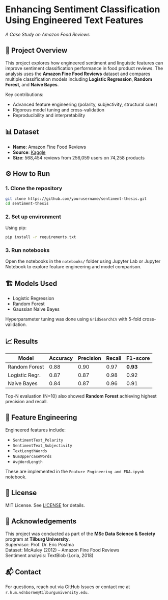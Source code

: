 # Enhancing Sentiment Classification Using Engineered Text Features
*A Case Study on Amazon Food Reviews*

## 🧠 Project Overview

This project explores how engineered sentiment and linguistic features can improve sentiment classification performance in food product reviews. The analysis uses the **Amazon Fine Food Reviews** dataset and compares multiple classification models including **Logistic Regression**, **Random Forest**, and **Naive Bayes**.

Key contributions:
- Advanced feature engineering (polarity, subjectivity, structural cues)
- Rigorous model tuning and cross-validation
- Reproducibility and interpretability

## 📊 Dataset

- **Name**: Amazon Fine Food Reviews  
- **Source**: [Kaggle](https://www.kaggle.com/datasets/snap/amazon-fine-food-reviews)  
- **Size**: 568,454 reviews from 256,059 users on 74,258 products  

## ⚙️ How to Run

### 1. Clone the repository
```bash
git clone https://github.com/yourusername/sentiment-thesis.git
cd sentiment-thesis
```

### 2. Set up environment
Using pip:
```bash
pip install -r requirements.txt
```

### 3. Run notebooks
Open the notebooks in the `notebooks/` folder using Jupyter Lab or Jupyter Notebook to explore feature engineering and model comparison.

## 🏗️ Models Used

- Logistic Regression
- Random Forest
- Gaussian Naive Bayes

Hyperparameter tuning was done using `GridSearchCV` with 5-fold cross-validation.

## 📈 Results

| Model            | Accuracy | Precision | Recall | F1-score |
|------------------|----------|-----------|--------|----------|
| Random Forest    | 0.88     | 0.90      | 0.97   | **0.93** |
| Logistic Regr.   | 0.87     | 0.87      | 0.98   | 0.92     |
| Naive Bayes      | 0.84     | 0.87      | 0.96   | 0.91     |

Top-N evaluation (N=10) also showed **Random Forest** achieving highest precision and recall.

## 🧪 Feature Engineering

Engineered features include:
- `SentimentText_Polarity`
- `SentimentText_Subjectivity`
- `TextLengthWords`
- `NumUppercaseWords`
- `AvgWordLength`

These are implemented in the `Feature Engineering and EDA.ipynb` notebook.

## 📜 License

MIT License. See [LICENSE](LICENSE) for details.

## 🤝 Acknowledgements

This project was conducted as part of the **MSc Data Science & Society** program at **Tilburg University**.  
Supervisor: Prof. Dr. Eric Postma  
Dataset: McAuley (2012) – Amazon Fine Food Reviews  
Sentiment analysis: TextBlob (Loria, 2018)

## 📬 Contact

For questions, reach out via GitHub Issues or contact me at `r.h.m.vdnborne@tilburguniversity.edu`.
